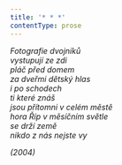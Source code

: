 ```yaml
---
title: '* * *'
contentType: prose
---
```


<section>

_Fotografie dvojníků  
vystupují ze zdi  
pláč před domem  
za dveřmi dětský hlas  
i po schodech  
ti které znáš  
jsou přítomni v celém městě  
hora Říp v měsíčním světle  
se drží země  
nikdo z nás nejste vy_

</section>

<section>

_(2004)_

</section>
